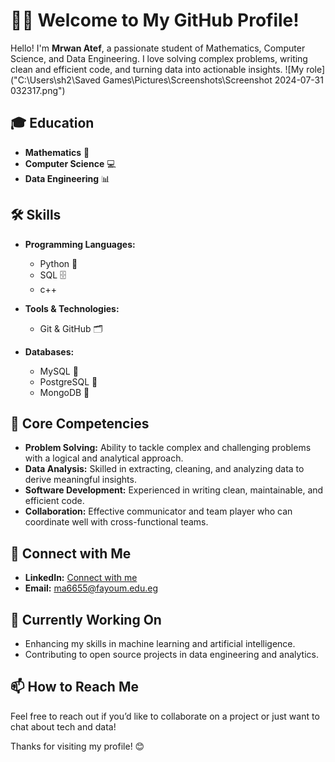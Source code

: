 # 👨‍💻 Welcome to My GitHub Profile!

Hello! I'm **Mrwan Atef**, a passionate student of Mathematics, Computer Science, and Data Engineering. I love solving complex problems, writing clean and efficient code, and turning data into actionable insights. 
![My role]("C:\Users\sh2\Saved Games\Pictures\Screenshots\Screenshot 2024-07-31 032317.png")

## 🎓 Education
- **Mathematics** 🧮
- **Computer Science** 💻
- **Data Engineering** 📊

## 🛠️ Skills
- **Programming Languages:**
  - Python 🐍
  - SQL 🗄️
  - c++

- **Tools & Technologies:**
  - Git & GitHub 🗂️
  
- **Databases:**
  - MySQL 🐬
  - PostgreSQL 🐘
  - MongoDB 🍃

## 🌟 Core Competencies
- **Problem Solving:** Ability to tackle complex and challenging problems with a logical and analytical approach.
- **Data Analysis:** Skilled in extracting, cleaning, and analyzing data to derive meaningful insights.
- **Software Development:** Experienced in writing clean, maintainable, and efficient code.
- **Collaboration:** Effective communicator and team player who can coordinate well with cross-functional teams.

<!--## 📈 Projects
Here are some of the projects I’ve worked on:

1. **Project Name 1:** A brief description of the project. [GitHub Link](https://github.com/yourusername/project1)
2. **Project Name 2:** A brief description of the project. [GitHub Link](https://github.com/yourusername/project2)
3. **Project Name 3:** A brief description of the project. [GitHub Link](https://github.com/yourusername/project3)-->

## 🤝 Connect with Me
- **LinkedIn:** [Connect with me](https://www.linkedin.com/feed/)
- **Email:** ma6655@fayoum.edu.eg


## 🔭 Currently Working On
- Enhancing my skills in machine learning and artificial intelligence.
- Contributing to open source projects in data engineering and analytics.

## 📫 How to Reach Me
Feel free to reach out if you’d like to collaborate on a project or just want to chat about tech and data!

Thanks for visiting my profile! 😊

























<!--
**Mrwan-Atef/Mrwan-Atef** is a ✨ _special_ ✨ repository because its `README.md` (this file) appears on your GitHub profile.

Here are some ideas to get you started:

- 🔭 I’m currently working on ...
- 🌱 I’m currently learning ...
- 👯 I’m looking to collaborate on ...
- 🤔 I’m looking for help with ...
- 💬 Ask me about ...
- 📫 How to reach me: ...
- 😄 Pronouns: ...
- ⚡ Fun fact: ...
-->
